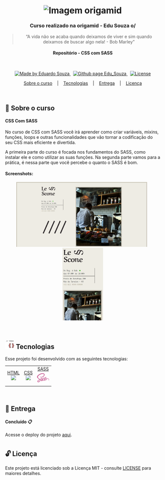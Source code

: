 <h1 align="center">
  <img align="center" alt="Imagem origamid" src="https://www.origamid.com/projetos/og-origamid.png" width="400px" />
</h1>

<h3 align="center">
  Curso realizado na origamid - Edu Souza o/
</h3>

<blockquote align="center">“A vida não se acaba quando deixamos de viver e sim quando deixamos de buscar algo nela! - Bob Marley”</blockquote>

<h4 align="center">
  Repositório - CSS com SASS
</h4>

<br/>

<p align="center">
  <a href="https://github.com/EduSouza-programmer"    target="_blank">
    <img alt="Made by Eduardo Souza" src="https://img.shields.io/badge/made%20by-Edu%20Souza-%23F8952D">
  </a>&nbsp;
  <a href="https://edusouza-programmer.github.io/" target="_blank">
    <img alt="Github page Edu_Souza " src="https://img.shields.io/badge/Github%20page-Edu_Souza-orange">
  </a>&nbsp;
  <a href="LICENSE" >
    <img alt="License" src="https://img.shields.io/badge/license-MIT-%23F8952D">
  </a>
</p>

<p align="center">
  <a href="#rocket-Sobre-o-curso">Sobre o curso</a>&nbsp; &nbsp; |&nbsp; &nbsp; 
  <a href="#-Tecnologias">Tecnologias</a>&nbsp; &nbsp; |&nbsp; &nbsp; 
  <a href="#postbox-Entrega">Entrega</a>&nbsp; &nbsp; |&nbsp; &nbsp; 
  <a href="#unlock-Licença">Licença</a>
</p>

<br/>

## :rocket: Sobre o curso

#### CSS Com SASS

No curso de CSS com SASS você irá aprender como criar variáveis, mixins, funções, loops e outras funcionalidades que vão tornar a codificação do seu CSS mais eficiente e divertida.

A primeira parte do curso é focada nos fundamentos do SASS, como instalar ele e como utilizar as suas funções. Na segunda parte vamos para a prática, é nessa parte que você percebe o quanto o SASS é bom.

#### Screenshots:

<p align=center >
  <img height="210px"  src="./img/home_desktop.png"> &nbsp;  
  <img height="235px" src="./img/mobile.png">
</p>

<br/>

## <img height="30" src="https://raw.githubusercontent.com/EduSouza-programmer/EduSouza-programmer/main/assets/stubparrot.gif"> Tecnologias

Esse projeto foi desenvolvido com as seguintes tecnologias:

<table >
  <tr>
    <td align=center><a href="https://developer.mozilla.org/pt-BR/docs/Web/HTML"><div>HTML</div><img src="https://img.icons8.com/color/96/000000/html-5--v1.png" height="40px" /></a></td>
      <td align=center><a href="https://developer.mozilla.org/pt-BR/docs/Web/CSS"><div>CSS</div><img src="https://img.icons8.com/color/96/000000/css3.png" height="40px" /></a> </td>
        <td align=center><a href="https://sass-lang.com/"><div>SASS</div><img src="https://raw.githubusercontent.com/devicons/devicon/master/icons/sass/sass-original.svg" height="40px" /></a></td>
  </tr>
</table>

<br/>

## :postbox: Entrega

#### Concluído :clipboard:

Acesse o deploy do projeto [aqui](https://edusouza-programmer.github.io/css_com_sass-origamid/).

# 
## :unlock: Licença

Este projeto está licenciado sob a Licença MIT - consulte [LICENSE](https://opensource.org/licenses/MIT) para maiores detalhes.
